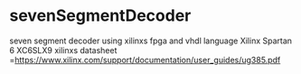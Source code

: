 # sevenSegmentDecoder
seven segment decoder using xilinxs fpga and vhdl language
Xilinx Spartan 6 XC6SLX9
xilinxs datasheet =https://www.xilinx.com/support/documentation/user_guides/ug385.pdf
